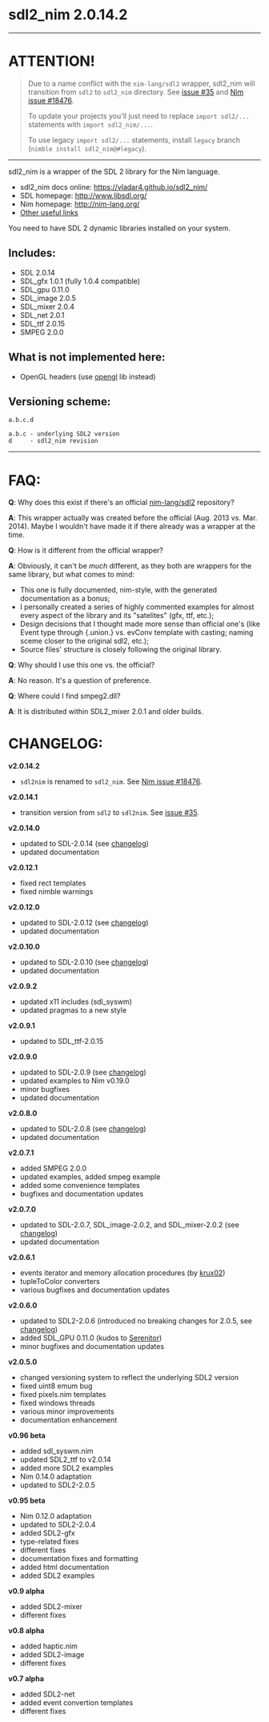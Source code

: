 sdl2_nim 2.0.14.2
=================

***

ATTENTION!
==========
> Due to a name conflict with the `nim-lang/sdl2` wrapper, sdl2_nim will transition from `sdl2` to `sdl2_nim` directory. See [issue #35](https://github.com/Vladar4/sdl2_nim/issues/35) and [Nim issue #18476](https://github.com/nim-lang/Nim/issues/18476).
>
> To update your projects you'll just need to replace `import sdl2/...` statements with `import sdl2_nim/...`.
>
> To use legacy `import sdl2/...` statements, install `legacy` branch (`nimble install sdl2_nim@#legacy`).

***

sdl2_nim is a wrapper of the SDL 2 library for the Nim language.

* sdl2_nim docs online: https://vladar4.github.io/sdl2_nim/
* SDL homepage: http://www.libsdl.org/
* Nim homepage: http://nim-lang.org/
* [Other useful links](LINKS.md)

You need to have SDL 2 dynamic libraries installed on your system.

Includes:
---------
* SDL 2.0.14
* SDL_gfx 1.0.1 (fully 1.0.4 compatible)
* SDL_gpu 0.11.0
* SDL_image 2.0.5
* SDL_mixer 2.0.4
* SDL_net 2.0.1
* SDL_ttf 2.0.15
* SMPEG 2.0.0

What is not implemented here:
-------------------------------

* OpenGL headers (use [opengl](https://github.com/nim-lang/opengl) lib instead)

Versioning scheme:
------------------
```
a.b.c.d

a.b.c - underlying SDL2 version
d     - sdl2_nim revision
```

----------------------------------------

FAQ:
====
**Q**: Why does this exist if there's an official [nim-lang/sdl2](https://github.com/nim-lang/sdl2) repository?

**A**: This wrapper actually was created before the official (Aug. 2013 vs. Mar. 2014). Maybe I wouldn't have made it if there already was a wrapper at the time.

**Q**: How is it different from the official wrapper?

**A**: Obviously, it can't be *much* different, as they both are wrappers for the same library, but what comes to mind:

* This one is fully documented, nim-style, with the generated documentation as a bonus;
* I personally created a series of highly commented examples for almost every aspect of the library and its "satelites" (gfx, ttf, etc.);
* Design decisions that I thought made more sense than official one's (like Event type through {.union.} vs. evConv template with casting; naming sceme closer to the original sdl2, etc.);
* Source files' structure is closely following the original library.

**Q**: Why should I use this one vs. the official?

**A**: No reason. It's a question of preference.

**Q**: Where could I find smpeg2.dll?

**A**: It is distributed within SDL2_mixer 2.0.1 and older builds.


CHANGELOG:
==========
**v2.0.14.2**
* `sdl2nim` is renamed to `sdl2_nim`. See [Nim issue #18476](https://github.com/nim-lang/Nim/issues/18476).


**v2.0.14.1**
* transition version from `sdl2` to `sdl2nim`. See [issue #35](https://github.com/Vladar4/sdl2_nim/issues/35).


**v2.0.14.0**
* updated to SDL-2.0.14 (see [changelog](https://github.com/Vladar4/sdl2_nim/blob/master/CHANGELOG-2.0.14.md))
* updated documentation


**v2.0.12.1**
* fixed rect templates
* fixed nimble warnings

**v2.0.12.0**
* updated to SDL-2.0.12 (see [changelog](https://github.com/Vladar4/sdl2_nim/blob/master/CHANGELOG-2.0.12.md))
* updated documentation

**v2.0.10.0**
* updated to SDL-2.0.10 (see [changelog](https://github.com/Vladar4/sdl2_nim/blob/master/CHANGELOG-2.0.10.md))
* updated documentation

**v2.0.9.2**
* updated x11 includes (sdl_syswm)
* updated pragmas to a new style

**v2.0.9.1**
* updated to SDL_ttf-2.0.15

**v2.0.9.0**
* updated to SDL-2.0.9 (see [changelog](https://github.com/Vladar4/sdl2_nim/blob/master/CHANGELOG-2.0.9.md))
* updated examples to Nim v0.19.0
* minor bugfixes
* updated documentation

**v2.0.8.0**
* updated to SDL-2.0.8 (see [changelog](https://github.com/Vladar4/sdl2_nim/blob/master/CHANGELOG-2.0.8.md))
* updated documentation

**v2.0.7.1**
* added SMPEG 2.0.0
* updated examples, added smpeg example
* added some convenience templates
* bugfixes and documentation updates

**v2.0.7.0**
* updated to SDL-2.0.7, SDL_image-2.0.2, and SDL_mixer-2.0.2 (see [changelog](https://github.com/Vladar4/sdl2_nim/blob/master/CHANGELOG-2.0.7.md))
* updated documentation

**v2.0.6.1**
* events iterator and memory allocation procedures (by [krux02](https://github.com/krux02))
* tupleToColor converters
* various bugfixes and documentation updates

**v2.0.6.0**
* updated to SDL2-2.0.6 (introduced no breaking changes for 2.0.5, see [changelog](https://github.com/Vladar4/sdl2_nim/blob/master/CHANGELOG-2.0.6.md))
* added SDL_GPU 0.11.0 (kudos to [Serenitor](https://github.com/Serenitor))
* minor bugfixes and documentation updates

**v2.0.5.0**
* changed versioning system to reflect the underlying SDL2 version
* fixed uint8 emum bug
* fixed pixels.nim templates
* fixed windows threads
* various minor improvements
* documentation enhancement

**v0.96 beta**
* added sdl_syswm.nim
* updated SDL2_ttf to v2.0.14
* added more SDL2 examples
* Nim 0.14.0 adaptation
* updated to SDL2-2.0.5

**v0.95 beta**
* Nim 0.12.0 adaptation
* updated to SDL2-2.0.4
* added SDL2-gfx
* type-related fixes
* different fixes
* documentation fixes and formatting
* added html documentation
* added SDL2 examples

**v0.9 alpha**
* added SDL2-mixer
* different fixes

**v0.8 alpha**
* added haptic.nim
* added SDL2-image
* different fixes

**v0.7 alpha**
* added SDL2-net
* added event convertion templates
* different fixes
